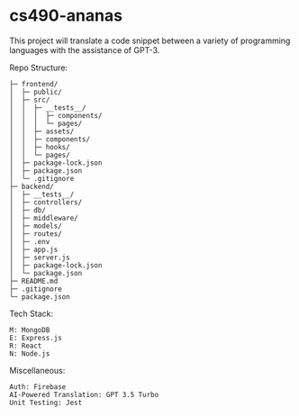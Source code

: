 # cs490-ananas

This project will translate a code snippet between a variety of programming languages with the assistance of GPT-3. 

Repo Structure: 
```
├─ frontend/
│  ├─ public/
│  ├─ src/
│  │  ├─ __tests__/
│  │  │  ├─ components/
│  │  │  └─ pages/
│  │  ├─ assets/
│  │  ├─ components/
│  │  ├─ hooks/
│  │  └─ pages/
│  ├─ package-lock.json
│  ├─ package.json
│  └─ .gitignore
├─ backend/
│  ├─ __tests__/
│  ├─ controllers/
│  ├─ db/
│  ├─ middleware/
│  ├─ models/
│  ├─ routes/
│  ├─ .env
│  ├─ app.js
│  ├─ server.js
│  ├─ package-lock.json
│  └─ package.json
├─ README.md
├─ .gitignore
└─ package.json
```

Tech Stack:
```
M: MongoDB
E: Express.js
R: React
N: Node.js
```

Miscellaneous:
```
Auth: Firebase
AI-Powered Translation: GPT 3.5 Turbo
Unit Testing: Jest
```

